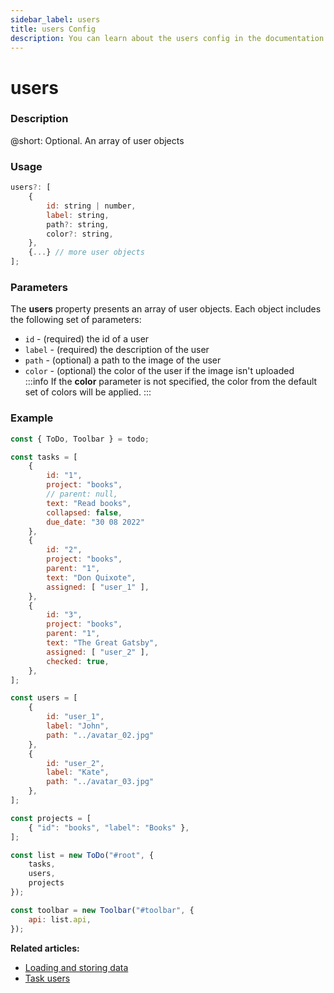 ```yaml
---
sidebar_label: users
title: users Config
description: You can learn about the users config in the documentation of the DHTMLX JavaScript To Do List library. Browse developer guides and API reference, try out code examples and live demos, and download a free 30-day evaluation version of DHTMLX To Do List.
---
```


# users

### Description

@short: Optional. An array of user objects

### Usage

~~~js
users?: [
    {
        id: string | number,
        label: string,
        path?: string,
        color?: string,
    },
    {...} // more user objects
];
~~~

### Parameters

The **users** property presents an array of user objects. Each object includes the following set of parameters:

- `id` - (required) the id of a user
- `label` - (required) the description of the user
- `path` - (optional) a path to the image of the user
- `color` - (optional) the color of the user if the image isn't uploaded<br>
:::info
If the **color** parameter is not specified, the color from the default set of colors will be applied.
:::

### Example

~~~js {29-40,48}
const { ToDo, Toolbar } = todo;

const tasks = [
    {
        id: "1",
        project: "books",
        // parent: null,
        text: "Read books",
        collapsed: false,
        due_date: "30 08 2022"
    },
    {
        id: "2",
        project: "books",
        parent: "1",
        text: "Don Quixote",
        assigned: [ "user_1" ],
    },
    {
        id: "3",
        project: "books",
        parent: "1",
        text: "The Great Gatsby",
        assigned: [ "user_2" ],
        checked: true,
    },
];

const users = [
    { 
        id: "user_1",
        label: "John",
        path: "../avatar_02.jpg" 
    },
    { 
        id: "user_2", 
        label: "Kate",
        path: "../avatar_03.jpg"  
    },
];

const projects = [
    { "id": "books", "label": "Books" },
];

const list = new ToDo("#root", {
	tasks,
	users,
	projects
});

const toolbar = new Toolbar("#toolbar", {
    api: list.api,
});
~~~

**Related articles:**
- [Loading and storing data](guides/loading_data.md)
- [Task users](guides/task_users.md)